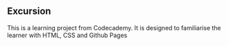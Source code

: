 ## Excursion

This is a learning project from Codecademy. It is designed to familiarise the learner with HTML, CSS and Github Pages